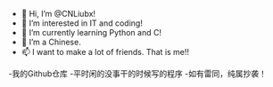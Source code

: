 - 👋 Hi, I’m @CNLiubx!
- 👀 I’m interested in IT and coding!
- 🌱 I’m currently learning Python and C!
- 💞️ I’m a Chinese.
- 📫 I want to make a lot of friends.
That is me!!

-我的Github仓库
-平时闲的没事干的时候写的程序
-如有雷同，纯属抄袭！
